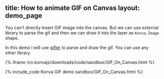 title: How to animate GIF on Canvas
layout: demo_page
---

You can't directly insert GIF image into the canvas. But we can use external library to parse the gif and then we can draw it into the layer as `Konva.Image` shape.

In this demo I will use [gifler](http://themadcreator.github.io/gifler/) to parse and draw the gif. You can use any other library.


{% iframe /cn.konvajs/downloads/code/sandbox/GIF_On_Canvas.html %}

{% include_code Konva GIF demo sandbox/GIF_On_Canvas.html %}
